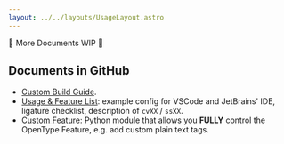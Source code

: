 ```yaml
---
layout: ../../layouts/UsageLayout.astro
---
```


🚧 More Documents WIP 🚧

## Documents in GitHub

- [Custom Build Guide](https://github.com/subframe7536/maple-font#custom-build).
- [Usage & Feature List](https://github.com/subframe7536/maple-font/tree/variable/source/features): example config for VSCode and JetBrains' IDE, ligature checklist, description of `cvXX` / `ssXX`.
- [Custom Feature](https://github.com/subframe7536/maple-font/tree/variable/source/py/feature): Python module that allows you **FULLY** control the OpenType Feature, e.g. add custom plain text tags.
